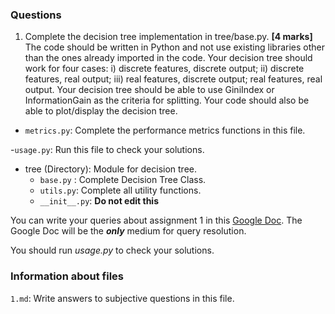 ### Questions

1. Complete the decision tree implementation in tree/base.py. **[4 marks]**
The code should be written in Python and not use existing libraries other than the ones already imported in the code. Your decision tree should work for four cases: i) discrete features, discrete output; ii) discrete features, real output; iii) real features, discrete output; real features, real output. Your decision tree should be able to use GiniIndex or InformationGain as the criteria for splitting. Your code should also be able to plot/display the decision tree. 

- `metrics.py`: Complete the performance metrics functions in this file. 

-`usage.py`: Run this file to check your solutions.

- tree (Directory): Module for decision tree.
  - `base.py` : Complete Decision Tree Class.
  - `utils.py`: Complete all utility functions.
  - `__init__.py`: **Do not edit this**


You can write your queries about assignment 1 in this [Google Doc](https://docs.google.com/document/d/1F94IMZWgsdlNXAzkRMXOpcfg7RXhEcPuv37KtY391_M/edit?usp=sharing).
The Google Doc will be the **_only_** medium for query resolution.

You should run _usage.py_ to check your solutions. 

### Information about files

`1.md`: Write answers to subjective questions in this file.


 


